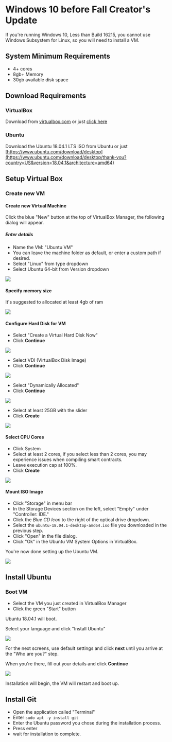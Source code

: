# Windows 10 before Fall Creator's Update 
If you're running Windows 10, Less than Build 16215, you cannot use Windows Subsystem for Linux, so you will need to install a VM. 

## System Minimum Requirements
- 4+ cores
- 8gb+ Memory 
- 30gb available disk space

## Download Requirements

### VirtualBox

Download from [virtualbox.com](https://www.virtualbox.org/wiki/Downloads) or just [click here](https://download.virtualbox.org/virtualbox/6.0.2/VirtualBox-6.0.2-128162-Win.exe)

### Ubuntu

Download the Ubuntu 18.04.1 LTS ISO from Ubuntu or just [https://www.ubuntu.com/download/desktop](https://www.ubuntu.com/download/desktop/thank-you?country=US&version=18.04.1&architecture=amd64)

## Setup Virtual Box

### Create new VM

#### Create new Virtual Machine

Click the blue "New" button at the top of VirtualBox Manager, the following dialog will appear.

##### Enter details

- Name the VM: "Ubuntu VM"
- You can leave the machine folder as default, or enter a custom path if desired. 
- Select "Linux" from type dropdown
- Select Ubuntu 64-bit from Version dropdown

![](https://cdn.pbrd.co/images/HXZyTAY.png)

#### Specify memory size

It's suggested to allocated at least 4gb of ram 

![](https://cdn.pbrd.co/images/HXZQuMi.jpg)

#### Configure Hard Disk for VM

- Select "Create a Virtual Hard Disk Now" 
- Click **Continue** 

![](https://cdn.pbrd.co/images/HXZR9RO.jpg)

- Select VDI (VirtualBox Disk Image)
- Click **Continue**

![](https://cdn.pbrd.co/images/HXZRBFJ.jpg)

- Select "Dynamically Allocated"
- Click **Continue**

![](https://cdn.pbrd.co/images/HXZS3Ot.jpg)

- Select at least 25GB with the slider
- Click **Create**

![](https://cdn.pbrd.co/images/HXZSdP8.jpg)

#### Select CPU Cores
- Click System
- Select at least 2 cores, if you select less than 2 cores, you may experience issues when compiling smart contracts. 
- Leave execution cap at 100%. 
- Click **Create**

![](https://cdn.pbrd.co/images/HXZSkhJ.jpg)

#### Mount ISO Image

- Click "Storage" in menu bar
- In the Storage Devices section on the left, select "Empty" under "Controller: IDE." 
- Click the *Blue CD Icon* to the right of the optical drive dropdown. 
- Select the `ubuntu-18.04.1-desktop-amd64.iso` file you downloaded in the previous step. 
- Click "Open" in the file dialog. 
- Click "Ok" in the Ubuntu VM System Options in VirtualBox. 

You're now done setting up the Ubuntu VM. 

![](https://cdn.pbrd.co/images/HXZSsh4.jpg)



## Install Ubuntu

### Boot VM
- Select the VM you just created in VirtualBox Manager
- Click the green "Start" button

Ubuntu 18.04.1 will boot.

Select your language and click "Install Ubuntu"

![](https://cdn.pbrd.co/images/HXZSClc.jpg)

For the next screens, use default settings and click **next** until you arrive at the "Who are you?" step. 

When you're there, fill out your details and click **Continue**

![](https://cdn.pbrd.co/images/HXZSLNy.jpg)

Installation will begin, the VM will restart and boot up.

## Install Git

- Open the application called "Terminal"
- Enter `sudo apt -y install git` 
- Enter the Ubuntu password you chose during the installation process. 
- Press enter
- wait for installation to complete.
